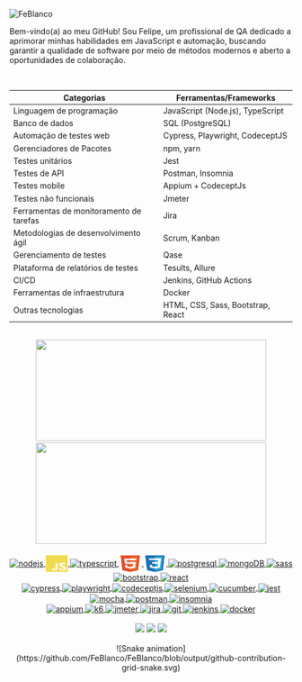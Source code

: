 <p align="left"> <img    src="https://komarev.com/ghpvc/?username=FeBlanco&label=Profile%20views&color=brightgreen&style=flat"alt="FeBlanco" /> </p>

  Bem-vindo(a) ao meu GitHub! Sou Felipe, um profissional de QA dedicado a aprimorar minhas habilidades em JavaScript e automação, buscando garantir a qualidade de software por meio de métodos modernos e aberto a oportunidades de colaboração.

 <div align="center" style="display: inline_block"><br>   
   
| Categorias | Ferramentas/Frameworks | 
|--|--|
|Linguagem de programação| JavaScript (Node.js), TypeScript |
|Banco de dados| SQL (PostgreSQL) |
|Automação de testes web | Cypress, Playwright, CodeceptJS |
|Gerenciadores de Pacotes | npm, yarn |
|Testes unitários| Jest |
|Testes de API| Postman, Insomnia |
|Testes mobile | Appium + CodeceptJs |
|Testes não funcionais | Jmeter	|
|Ferramentas de monitoramento de tarefas | Jira|
|Metodologias de desenvolvimento ágil | Scrum, Kanban |
|Gerenciamento de testes | Qase |
|Plataforma de relatórios de testes | Tesults, Allure |
|CI/CD| Jenkins, GitHub Actions |
|Ferramentas de infraestrutura| Docker|
|Outras tecnologias|HTML, CSS, Sass, Bootstrap, React |


  </div>   
<br>
<div align="center">
  <a href="https://github.com/FeBlanco">
  <img width="410" height="180em" src="https://github-readme-stats.vercel.app/api?username=FeBlanco&theme=gotham&show_icons=true)"/>
  <img width="410" height="180em" src="https://github-readme-stats.vercel.app/api/top-langs/?username=FeBlanco&layout=compact&langs_count=6&theme=gotham"/>
<br></div>
  <div align="center">
  <div style="display: inline_block"><br>
  <img align="center"  height="30" width="40" src="https://cdn.jsdelivr.net/gh/devicons/devicon/icons/nodejs/nodejs-original.svg" alt="nodejs"/>  
    <img align="center"  height="30" width="40" src="https://raw.githubusercontent.com/devicons/devicon/master/icons/javascript/javascript-plain.svg" alt="javascript">
    <img align="center"  height="30" width="40" src="https://cdn.jsdelivr.net/gh/devicons/devicon/icons/typescript/typescript-original.svg" alt="typescript">
  <img align="center"  height="30" width="40" src="https://raw.githubusercontent.com/devicons/devicon/master/icons/html5/html5-original.svg" alt="html5">
  <img align="center"  height="30" width="40" src="https://raw.githubusercontent.com/devicons/devicon/master/icons/css3/css3-original.svg" alt="css3">
    <img align="center"  height="30" width="40" src="https://cdn.jsdelivr.net/gh/devicons/devicon/icons/postgresql/postgresql-original.svg" alt="postgresql"/>
    <img align="center"  height="30" width="40" src="https://cdn.jsdelivr.net/gh/devicons/devicon/icons/mongodb/mongodb-original.svg" alt="mongoDB"/>
    <img align="center"  height="30" width="40" src="https://cdn.jsdelivr.net/gh/devicons/devicon/icons/sass/sass-original.svg" alt="sass"/>
    <img align="center"  height="30" width="40" src="https://cdn.jsdelivr.net/gh/devicons/devicon/icons/bootstrap/bootstrap-original.svg" alt="bootstrap"/>
   <img align="center"  height="30" width="40" src="https://cdn.jsdelivr.net/gh/devicons/devicon/icons/react/react-original.svg" alt="react"/>
    </div>
      <div align="center" style="display: inline_block">
      <img align="center"  height="100" width="100" src="https://raw.githubusercontent.com/cypress-io/cypress-icons/e61b554695b28267a1387a839f816c73e7a7e95e/src/logo/cypress-io-logo.svg"  alt="cypress">
      <img align="center"  height="50" width="45" src="https://playwright.dev/img/playwright-logo.svg"  alt="playwright">
    <img align="center"  height="30" width="40" src="https://codecept.io/logo.svg"  alt="codeceptjs">
   <img align="center"  height="30" width="40" src="https://cdn.jsdelivr.net/gh/devicons/devicon/icons/selenium/selenium-original.svg" alt="selenium"/>
  <img align="center"  height="30" width="40" src="https://cdn.jsdelivr.net/gh/devicons/devicon/icons/cucumber/cucumber-plain.svg" alt="cucumber">
  <img align="center"  height="30" width="40" src="https://cdn.jsdelivr.net/gh/devicons/devicon/icons/jest/jest-plain.svg" alt="jest" />
  <img align="center"  height="30" width="40" src="https://cdn.jsdelivr.net/gh/devicons/devicon/icons/mocha/mocha-plain.svg" alt="mocha" />
   <img align="center"  height="30" width="30" src="https://www.vectorlogo.zone/logos/getpostman/getpostman-icon.svg" alt="postman">
   <img align="center"  height="30" width="30" src="https://cdn.svgporn.com/logos/insomnia.svg" alt="insomnia">
     </div>
      <div align="center" style="display: inline_block">
      <img align="center"  height="30" width="30" src="https://github.com/FeBlanco/FeBlanco/assets/43914674/83508814-7d34-4943-8b4b-f68b44a01124" alt="appium">
     <img align="center"  height="30" width="40" src="https://upload.wikimedia.org/wikipedia/commons/e/ef/K6-logo.svg" alt="k6">
     <img align="center"  height="30" width="70" src="https://upload.wikimedia.org/wikipedia/commons/2/22/Apache_JMeter.png" alt="jmeter">
     <img align="center"  height="30" width="40" src="https://cdn.jsdelivr.net/gh/devicons/devicon/icons/jira/jira-original.svg" alt="jira"/> 
  <img align="center"  height=35" width="40" src="https://cdn.jsdelivr.net/gh/devicons/devicon/icons/git/git-original.svg" alt="git">
   <img align="center"  height="35" width="40" src="https://cdn.jsdelivr.net/gh/devicons/devicon/icons/jenkins/jenkins-original.svg" alt="jenkins">
   <img align="center"  height="45" width="40" src="https://cdn.jsdelivr.net/gh/devicons/devicon/icons/docker/docker-original.svg" alt="docker"/>
</div><br>
<div align="center" style="display: inline_block"> 
  <a href = "https://gitlab.com/FeBlanco"><img src="https://img.shields.io/badge/GitLab-330F63?style=for-the-badge&logo=gitlab&logoColor=white" target="_blank"></a>
  <a href = "mailto:feeh.blanco@gmail.com"><img src="https://img.shields.io/badge/-Gmail-%23333?style=for-the-badge&logo=gmail&logoColor=white" target="_blank"></a>
  <a href="https://www.linkedin.com/in/felipe-blanco-guarda/" target="_blank"><img src="https://img.shields.io/badge/-LinkedIn-%230077B5?style=for-the-badge&logo=linkedin&logoColor=white" target="_blank"></a> 
 </div> <br>
    
 <div>
   ![Snake animation](https://github.com/FeBlanco/FeBlanco/blob/output/github-contribution-grid-snake.svg)
 </div>
